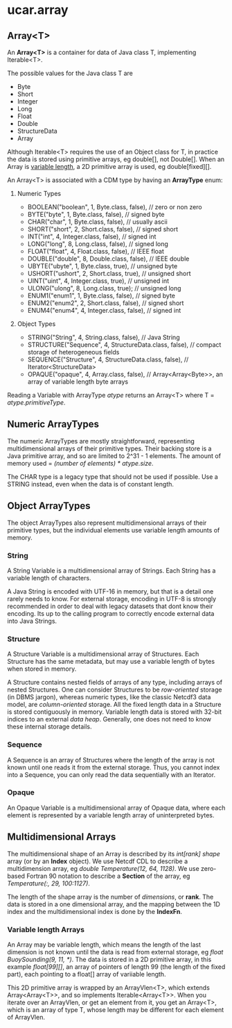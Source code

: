 # ucar.array

## Array\<T>

An **Array\<T>** is a container for data of Java class T, implementing Iterable\<T>.

The possible values for the Java class T are 

* Byte
* Short
* Integer
* Long
* Float
* Double
* StructureData
* Array

Although Iterable\<T> requires the use of an Object class for T, in practice the data is stored using primitive arrays, 
eg double[], not Double[]. When an Array is [variable length](#variable-length-arrays), a 2D primitive array is used, 
eg double[fixed][].
    
An Array\<T> is associated with a CDM type by having an **ArrayType** enum:

1. Numeric Types
    * BOOLEAN("boolean", 1, Byte.class, false), // zero or non zero
    * BYTE("byte", 1, Byte.class, false), // signed byte
    * CHAR("char", 1, Byte.class, false), // usually ascii
    * SHORT("short", 2, Short.class, false), // signed short
    * INT("int", 4, Integer.class, false), // signed int
    * LONG("long", 8, Long.class, false), // signed long
    * FLOAT("float", 4, Float.class, false), // IEEE float
    * DOUBLE("double", 8, Double.class, false), // IEEE double
    * UBYTE("ubyte", 1, Byte.class, true), // unsigned byte
    * USHORT("ushort", 2, Short.class, true), // unsigned short
    * UINT("uint", 4, Integer.class, true), // unsigned int
    * ULONG("ulong", 8, Long.class, true); // unsigned long
    * ENUM1("enum1", 1, Byte.class, false), // signed byte
    * ENUM2("enum2", 2, Short.class, false), // signed short
    * ENUM4("enum4", 4, Integer.class, false), // signed int

2. Object Types
    * STRING("String", 4, String.class, false), // Java String
    * STRUCTURE("Sequence", 4, StructureData.class, false), // compact storage of heterogeneous fields
    * SEQUENCE("Structure", 4, StructureData.class, false), // Iterator\<StructureData>
    * OPAQUE("opaque", 4, Array.class, false), // Array\<Array\<Byte>>, an array of variable length byte arrays

Reading a Variable with ArrayType _atype_ returns an Array\<T> where T = _atype.primitiveType_.

## Numeric ArrayTypes

The numeric ArrayTypes are mostly straightforward, representing multidimensional arrays of their primitive types.
Their backing store is a Java primitive array, and so are limited to 2^31 - 1 elements. The amount of memory used
= _(number of elements) * atype.size_.

The CHAR type is a legacy type that should not be used if possible. Use a STRING instead, even when the data is
of constant length.

## Object ArrayTypes

The object ArrayTypes also represent multidimensional arrays of their primitive types, but the individual
elements use variable length amounts of memory. 

### String

A String Variable is a multidimensional array of Strings. Each String has a variable length of characters.

A Java String is encoded with UTF-16 in memory, but that is a detail one rarely needs to know. For external storage, 
encoding in UTF-8 is strongly recommended in order to deal with legacy datasets that dont know their encoding. Its up
to the calling program to correctly encode external data into Java Strings.

### Structure

A Structure Variable is a multidimensional array of Structures. Each Structure has the same metadata, but may use a variable 
length of bytes when stored in memory.

A Structure contains nested fields of arrays of any type, including arrays of nested Structures. One can consider Structures to be 
_row-oriented_ storage (in DBMS jargon), whereas numeric types, like the classic Netcdf3 data model, are _column-oriented_
storage. All the fixed length data in a Structure is stored contiguously in memory. Variable length data is stored with
32-bit indices to an external _data heap_. Generally, one does not need to know these internal storage details.

### Sequence

A Sequence is an array of Structures where the length of the array is not known until one reads it from the external storage.
Thus, you cannot index into a Sequence, you can only read the data sequentially with an Iterator.

### Opaque

An Opaque Variable is a multidimensional array of Opaque data, where each element is represented by a variable length array 
of uninterpreted bytes.

## Multidimensional Arrays

The multidimensional shape of an Array is described by its _int[rank] shape_ array (or by an **Index** object). 
We use Netcdf CDL to describe a multidimension array, eg _double Temperature(12, 64, 1128)_. 
We use zero-based Fortran 90 notation to describe a **Section** of the array, eg _Temperature(:, 29, 100:1127)_.

The length of the shape array is the number of _dimensions_, or **rank**. The data is stored in a one dimensional array, 
and the mapping between the 1D index and the multidimensional index is done by the **IndexFn**. 

### Variable length Arrays

An Array may be variable length, which means the length of the last dimension is not known until the data is read
from external storage, eg _float BuoySounding(9, 11, *)_. The data is stored in a 2D primitive array, in this
example _float[99][]_, an array of pointers of length 99 (the length of the fixed part), each pointing to a float[] array
of variiable length. 

This 2D primitive array is wrapped by an ArrayVlen\<T>, which extends Array\<Array\<T>>, and so implements
Iterable\<Array\<T>>. When you iterate over an ArrayVlen, or get an element from it, you get an Array\<T>, which is 
an array of type T, whose length may be different for each element of ArrayVlen.

